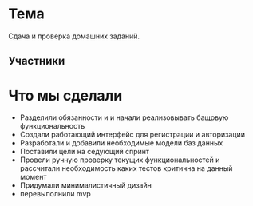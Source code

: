 # Тема
Сдача и проверка домашних заданий.
## Участники
# Что мы сделали

- Разделили обязанности и и начали реализовывать бащрвую функциональность
- Создали работающий интерфейс для регистрации и авторизации
- Разработали и добавили необходимые модели баз данных
- Поставили цели на седующий спринт
- Провели ручную проверку текущих функциональностей и рассчитали необходимость каких тестов критична на данный момент
- Придумали минималистичный дизайн
- перевыполнили mvp